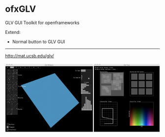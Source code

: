 # ofxGLV
GLV GUI Toolkit for openframeworks

Extend:
- Normal button to GLV GUI

----

http://mat.ucsb.edu/glv/

![alt tag](https://github.com/Geistyp/ofxGLV/blob/master/view.png)

